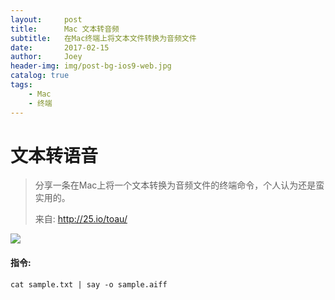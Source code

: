 ```yaml
---
layout:     post
title:      Mac 文本转音频
subtitle:   在Mac终端上将文本文件转换为音频文件
date:       2017-02-15
author:     Joey
header-img: img/post-bg-ios9-web.jpg
catalog: true
tags:
    - Mac
    - 终端
---
```


# 文本转语音

>分享一条在Mac上将一个文本转换为音频文件的终端命令，个人认为还是蛮实用的。
>
>来自: <http://25.io/toau/>

![](https://ww2.sinaimg.cn/large/006tNbRwgy1fcqwv0i9ovj30du04p74y.jpg)

#### 指令:

	cat sample.txt | say -o sample.aiff
	
